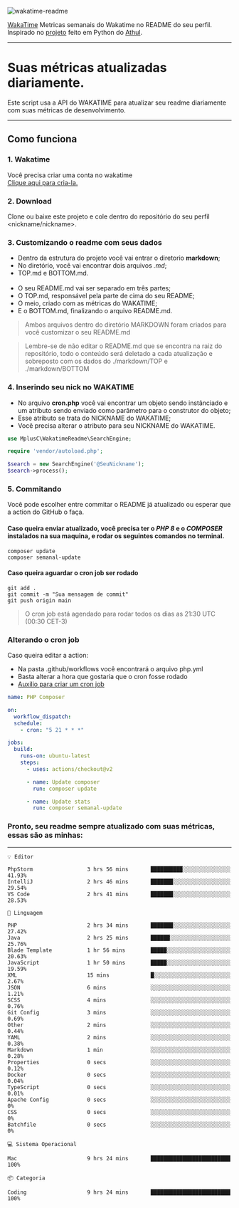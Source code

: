 ![wakatime-readme](https://socialify.git.ci/bymatheus/wakatime-readme/image?description=1&descriptionEditable=M%C3%A9tricas%20semanais%20do%20Wakatime%20no%20seu%20README%20de%20perfil.&font=KoHo&forks=1&language=1&owner=1&pattern=Signal&stargazers=1&theme=Dark)

[WakaTime](https://wakatime.com) Metricas semanais do Wakatime no README do seu perfil. <br>
Inspirado no [projeto](https://github.com/athul/waka-readme) feito em Python do [Athul](https://github.com/athul).
___

# Suas métricas atualizadas diariamente.
Este script usa a API do WAKATIME para atualizar seu readme diariamente com suas métricas de desenvolvimento.

___

## Como funciona

### 1. Wakatime
Você precisa criar uma conta no wakatime <br>
[Clique aqui para cria-la.](https://wakatime.com) 

### 2. Download
Clone ou baixe este projeto e cole dentro do repositório do seu perfil <nickname/nickname>.

### 3. Customizando o readme com seus dados
- Dentro da estrutura do projeto você vai entrar o diretorio **markdown**;  
- No diretório, você vai encontrar dois arquivos *.md*;
- TOP.md e BOTTOM.md.
<br><br>
- O seu README.md vai ser separado em três partes; 
- O TOP.md, responsável pela parte de cima do seu README;
- O meio, criado com as métricas do WAKATIME;
- E o BOTTOM.md, finalizando o arquivo README.md.<br>

> Ambos arquivos dentro do diretório MARKDOWN foram criados para você customizar o seu README.md

> Lembre-se de não editar o README.md que se encontra na raiz do repositório, todo o conteúdo será deletado a cada atualização e sobreposto com os dados do ./markdown/TOP e ./markdown/BOTTOM

### 4. Inserindo seu nick no WAKATIME
- No arquivo **cron.php** você vai encontrar um objeto sendo instânciado e um atributo sendo enviado como parâmetro para o construtor do objeto;
- Esse atributo se trata do NICKNAME do WAKATIME;
- Você precisa alterar o atributo para seu NICKNAME do WAKATIME.

```php
use MplusC\WakatimeReadme\SearchEngine;

require 'vendor/autoload.php';

$search = new SearchEngine('@SeuNickname');
$search->process();
```

### 5. Commitando
Você pode escolher entre commitar o README já atualizado ou esperar que a action do GitHub o faça. <br>

#### Caso queira enviar atualizado, você precisa ter o *PHP 8* e o *COMPOSER* instalados na sua maquina, e rodar os seguintes comandos no terminal.
```composer
composer update
composer semanal-update 
```

#### Caso queira aguardar o cron job ser rodado 
```git 
git add .
git commit -m "Sua mensagem de commit"
git push origin main
```

>O cron job está agendado para rodar todos os dias as 21:30 UTC (00:30 CET-3) 

### Alterando o cron job
Caso queira editar a action:

- Na pasta .github/workflows você encontrará o arquivo php.yml
- Basta alterar a hora que gostaria que o cron fosse rodado
- [Auxilio para criar um cron job](https://crontab.guru)

```yml
name: PHP Composer

on:
  workflow_dispatch:
  schedule:
    - cron: "5 21 * * *"

jobs:
  build:
    runs-on: ubuntu-latest
    steps:
      - uses: actions/checkout@v2

      - name: Update composer
        run: composer update

      - name: Update stats
        run: composer semanal-update
```

### Pronto, seu readme sempre atualizado com suas métricas, essas são as minhas:

___
```text
💡 Editor

PhpStorm                 3 hrs 56 mins       ██████████░░░░░░░░░░░░░░░     41.93%
IntelliJ                 2 hrs 46 mins       ███████░░░░░░░░░░░░░░░░░░     29.54%
VS Code                  2 hrs 41 mins       ███████░░░░░░░░░░░░░░░░░░     28.53%
```
```text
💬 Linguagem

PHP                      2 hrs 34 mins       ███████░░░░░░░░░░░░░░░░░░     27.42%
Java                     2 hrs 25 mins       ██████░░░░░░░░░░░░░░░░░░░     25.76%
Blade Template           1 hr 56 mins        █████░░░░░░░░░░░░░░░░░░░░     20.63%
JavaScript               1 hr 50 mins        █████░░░░░░░░░░░░░░░░░░░░     19.59%
XML                      15 mins             █░░░░░░░░░░░░░░░░░░░░░░░░      2.67%
JSON                     6 mins              ░░░░░░░░░░░░░░░░░░░░░░░░░      1.21%
SCSS                     4 mins              ░░░░░░░░░░░░░░░░░░░░░░░░░      0.76%
Git Config               3 mins              ░░░░░░░░░░░░░░░░░░░░░░░░░      0.69%
Other                    2 mins              ░░░░░░░░░░░░░░░░░░░░░░░░░      0.44%
YAML                     2 mins              ░░░░░░░░░░░░░░░░░░░░░░░░░      0.38%
Markdown                 1 min               ░░░░░░░░░░░░░░░░░░░░░░░░░      0.28%
Properties               0 secs              ░░░░░░░░░░░░░░░░░░░░░░░░░      0.12%
Docker                   0 secs              ░░░░░░░░░░░░░░░░░░░░░░░░░      0.04%
TypeScript               0 secs              ░░░░░░░░░░░░░░░░░░░░░░░░░      0.01%
Apache Config            0 secs              ░░░░░░░░░░░░░░░░░░░░░░░░░         0%
CSS                      0 secs              ░░░░░░░░░░░░░░░░░░░░░░░░░         0%
Batchfile                0 secs              ░░░░░░░░░░░░░░░░░░░░░░░░░         0%
```
```text
💻 Sistema Operacional

Mac                      9 hrs 24 mins       █████████████████████████       100%
```
```text
📦 Categoria

Coding                   9 hrs 24 mins       █████████████████████████       100%
```
